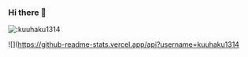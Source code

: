 ### Hi there 👋
![:kuuhaku1314](https://count.getloli.com/get/@:kuuhaku1314)




![](https://github-readme-stats.vercel.app/api?username=kuuhaku1314
<!--
**kuuhaku1314/kuuhaku1314** is a ✨ _special_ ✨ repository because its `README.md` (this file) appears on your GitHub profile.

Here are some ideas to get you started:

- 🔭 I’m currently working on ...
- 🌱 I’m currently learning ...
- 👯 I’m looking to collaborate on ...
- 🤔 I’m looking for help with ...
- 💬 Ask me about ...
- 📫 How to reach me: ...
- 😄 Pronouns: ...
- ⚡ Fun fact: ...
-->
